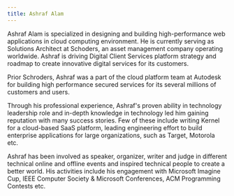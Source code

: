 ```yaml
---
title: Ashraf Alam
---
```

Ashraf Alam is specialized in designing and building high-performance web applications in cloud computing environment. He is currently serving as Solutions Architect at Schoders, an asset management company operating worldwide. Ashraf is driving Digital Client Services platform strategy and roadmap to create innovative digital services for its customers.

Prior Schroders, Ashraf was a part of the cloud platform team at Autodesk for building high performance secured services for its several millions of customers and users.

Through his professional experience, Ashraf's proven ability in technology leadership role and in-depth knowledge in technology led him gaining reputation with many success stories. Few of these include writing Kernel for a cloud-based SaaS platform, leading engineering effort to build enterprise applications for large organizations, such as Target, Motorola etc.

Ashraf has been involved as speaker, organizer, writer and judge in different technical online and offline events and inspired technical people to create a better world. His activities include his engagement with Microsoft Imagine Cup, IEEE Computer Society & Microsoft Conferences, ACM Programming Contests etc. 


